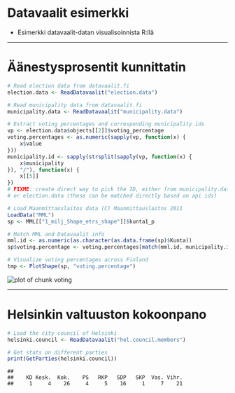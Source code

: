 # Datavaalit esimerkki
* Esimerkki datavaalit-datan visualisoinnista R:llä




---

# Äänestysprosentit kunnittatin


```r
# Read election data from datavaalit.fi
election.data <- ReadDatavaalit("election.data")

# Read municipality data from datavaalit.fi
municipality.data <- ReadDatavaalit("municipality.data")

# Extract voting percentages and corresponding municipality ids
vp <- election.data$objects[[2]]$voting_percentage
voting.percentages <- as.numeric(sapply(vp, function(x) {
    x$value
}))
municipality.id <- sapply(strsplit(sapply(vp, function(x) {
    x$municipality
}), "/"), function(x) {
    x[[5]]
})
# FIXME: create direct way to pick the ID, either from municipality.data
# or election.data (these can be matched directly based on api ids)

# Load Maanmittauslaitos data (C) Maanmittauslaitos 2011
LoadData("MML")
sp <- MML[["1_milj_Shape_etrs_shape"]]$kunta1_p

# Match MML and Datavaalit info
mml.id <- as.numeric(as.character(as.data.frame(sp)$Kunta))
sp$voting.percentage <- voting.percentages[match(mml.id, municipality.id)]

# Visualize voting percentages across Finland
tmp <- PlotShape(sp, "voting.percentage")
```

![plot of chunk voting](http://i.imgur.com/APj0M.png) 



---
# Helsinkin valtuuston kokoonpano

```r
# Load the city council of Helsinki
helsinki.council <- ReadDatavaalit("hel.council.members")

# Get stats on different parties
print(GetParties(helsinki.council))
```

```
## 
##    KD Kesk.  Kok.    PS   RKP   SDP   SKP  Vas. Vihr. 
##     1     4    26     4     5    16     1     7    21
```


